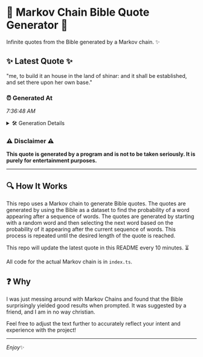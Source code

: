 # 📖 Markov Chain Bible Quote Generator 📖

Infinite quotes from the Bible generated by a Markov chain. ✨

## ✨ Latest Quote ✨
"me, to build it an house in the land of shinar: and it shall be established, and set there upon her own base."

### ⏰ Generated At
*7:36:48 AM*

<details>
    <summary>🛠️ Generation Details</summary>
    <p>
        <strong>🌱 Seed:</strong> me,<br>
        <strong>🔄 Iterations:</strong> 22<br>
        <strong>📜 Context History:</strong><br>[ me, ]: to<br>[ me,, to ]: build<br>[ me,, to, build ]: it<br>[ me,, to, build, it ]: an<br>[ me,, to, build, it, an ]: house<br>[ me,, to, build, it, an, house ]: in<br>[ to, build, it, an, house, in ]: the<br>[ build, it, an, house, in, the ]: land<br>[ it, an, house, in, the, land ]: of<br>[ an, house, in, the, land, of ]: shinar:<br>[ house, in, the, land, of, shinar: ]: and<br>[ in, the, land, of, shinar:, and ]: it<br>[ the, land, of, shinar:, and, it ]: shall<br>[ land, of, shinar:, and, it, shall ]: be<br>[ of, shinar:, and, it, shall, be ]: established,<br>[ shinar:, and, it, shall, be, established, ]: and<br>[ and, it, shall, be, established,, and ]: set<br>[ it, shall, be, established,, and, set ]: there<br>[ shall, be, established,, and, set, there ]: upon<br>[ be, established,, and, set, there, upon ]: her<br>[ established,, and, set, there, upon, her ]: own<br>[ and, set, there, upon, her, own ]: base.<br>
    </p>
</details>

### ⚠️ Disclaimer ⚠️
**This quote is generated by a program and is not to be taken seriously. It is purely for entertainment purposes.**

---

## 🔍 How It Works

This repo uses a Markov chain to generate Bible quotes. The quotes are generated by using the Bible as a dataset to find the probability of a word appearing after a sequence of words. The quotes are generated by starting with a random word and then selecting the next word based on the probability of it appearing after the current sequence of words. This process is repeated until the desired length of the quote is reached.

This repo will update the latest quote in this README every 10 minutes. ⏳

All code for the actual Markov chain is in `index.ts`.

## ❓ Why

I was just messing around with Markov Chains and found that the Bible surprisingly yielded good results when prompted. 
It was suggested by a friend, and I am in no way christian.

Feel free to adjust the text further to accurately reflect your intent and experience with the project!

---

*Enjoy*✨
